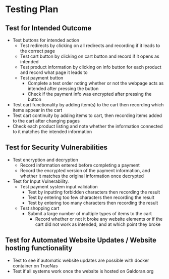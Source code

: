 # Testing Plan
## Test for Intended Outcome
- Test buttons for intended action
    - Test redirects by clicking on all redirects and recording if it leads to the correct page
    - Test cart button by clicking on cart button and record if it opens as intended
    - Test product information by clicking on info button for each product and record what page it leads to
    - Test payment button
      - Complete a test order noting whether or not the webpage acts as intended after pressing the button
      - Check if the payment info was encrypted after pressing the button
- Test cart functionality by adding item(s) to the cart then recording which items appear in the cart
- Test cart continuity by adding items to cart, then recording items added to the cart after changing pages
- Check each product listing and note whether the information connected to it matches the intended information
## Test for Security Vulnerabilities
- Test encryption and decryption
  - Record information entered before completing a payment
  - Record the encrypted version of the payment information, and whether it matches the original information once decrypted
- Test for Input Vulnerability.
  - Test payment system input validation
    - Test by inputting forbidden characters then recording the result
    - Test by entering too few characters then recording the result
    - Test by entering too many characters then recording the result
  - Test shopping cart
    - Submit a large number of multiple types of items to the cart
      - Record whether or not it broke any website elements or if the cart did not work as intended, and at which point they broke
## Test for Automated Website Updates / Website hosting functionality
- Test to see if automatic website updates are possible with docker container on TrueNas
- Test if all systems work once the website is hosted on Galdoran.org
